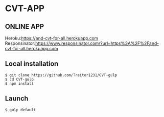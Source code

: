 # CVT-APP 

## ONLINE APP 


Heroku:https://and-cvt-for-all.herokuapp.com  
Responsinator:https://www.responsinator.com/?url=https%3A%2F%2Fand-cvt-for-all.herokuapp.com

## Local installation

```
$ git clone https://github.com/Traitor1231/CVT-gulp
$ cd CVT-gulp
$ npm install
```

## Launch

```
$ gulp default
```
